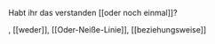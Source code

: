 Habt ihr das verstanden [[oder noch einmal]]?

, [[weder]], [[Oder-Neiße-Linie]], [[beziehungsweise]]